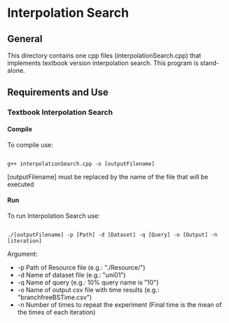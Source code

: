 # Interpolation Search

## General 
This directory contains one cpp files (interpolationSearch.cpp) that implements textbook version interpolation search. This program is stand-alone. 
## Requirements and Use

### Textbook Interpolation Search

####

#### Compile

To compile use:

```Shell

g++ interpolationSearch.cpp -o [outputFilename]

```

[outputFilename] must be replaced by the name of the file that will be executed

#### Run

To run Interpolation Search use:

```Shell

./[outputFilename] -p [Path] -d [Dataset] -q [Query] -o [Output] -n [iteration]

```

Argument:
* -p Path of Resource file (e.g.: "./Resource/")  
* -d Name of dataset file (e.g.: "uni01")  
* -q Name of query (e.g.: 10% query name is "10")  
* -o Name of output csv file with time results (e.g.: "branchfreeBSTime.csv")
* -n Number of times to repeat the experiment (Final time is the mean of the times of each iteration) 
